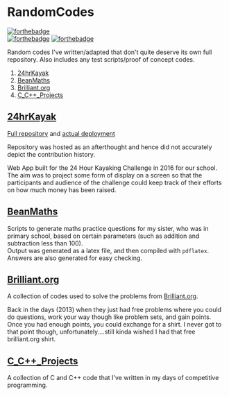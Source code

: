 # RandomCodes

[![forthebadge](https://forthebadge.com/images/badges/powered-by-oxygen.svg)](https://forthebadge.com)<br>
[![forthebadge](https://forthebadge.com/images/badges/made-with-python.svg)](https://forthebadge.com)
[![forthebadge](https://forthebadge.com/images/badges/made-with-c-plus-plus.svg)](https://forthebadge.com)

Random codes I've written/adapted that don't quite deserve its own full repository. Also includes any test scripts/proof of concept codes.

1. [ 24hrKayak ](#id_1 "24hrKayak")
2. [ BeanMaths ](#id_2 "BeanMaths")
3. [ Brilliant.org ](#id_3 "Brilliant.org")
4. [ C_C++_Projects ](#id_3 "C_C++_Projects")

<a name="id_1"></a>
## [ 24hrKayak ](//github.com/sunjerry019/RandomCodes/tree/master/24hrKayak)

[Full repository](//github.com/yicheng340/StaticKayakingTimerDisplay "yicheng340/StaticKayakingTimerDisplay") and [actual deployment](//infocommsociety.com/~yicheng/24hrkayak/)

Repository was hosted as an afterthought and hence did not accurately depict the contribution history.

Web App built for the 24 Hour Kayaking Challenge in 2016 for our school. The aim was to project some form of display on a screen so that the participants and audience of the challenge could keep track of their efforts on how much money has been raised.

<a name="id_2"></a>
## [ BeanMaths ](//github.com/sunjerry019/RandomCodes/tree/master/BeanMaths)

Scripts to generate maths practice questions for my sister, who was in primary school, based on certain parameters (such as addition and subtraction less than 100). <br>
Output was generated as a latex file, and then compiled with `pdflatex`. Answers are also generated for easy checking.

<a name="id_3"></a>
## [ Brilliant.org ](//github.com/sunjerry019/RandomCodes/tree/master/Brilliant.org)
A collection of codes used to solve the problems from [Brilliant.org](//brilliant.org).

Back in the days (2013) when they just had free problems where you could do questions, work your way though like problem sets, and gain points. Once you had enough points, you could exchange for a shirt. I never got to that point though, unfortunately....still kinda wished I had that free brilliant.org shirt.

<a name="id_4"></a>
## [ C_C++_Projects ](//github.com/sunjerry019/RandomCodes/tree/master/C_C++_Projects)

A collection of C and C++ code that I've written in my days of competitive programming.
